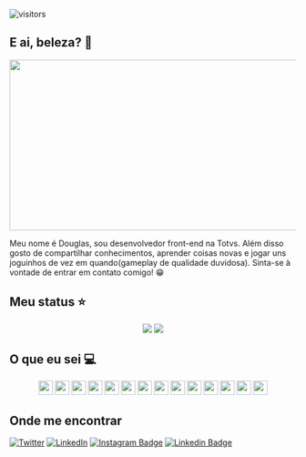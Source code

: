 ![visitors](https://visitor-badge.glitch.me/badge?page_id=followmedoug.visitor-badge)

## E ai, beleza? 🤙
<p align="center">
	<img height="300" width="600" src="https://res.cloudinary.com/practicaldev/image/fetch/s--az7po7le--/c_imagga_scale,f_auto,fl_progressive,h_900,q_auto,w_1600/https://thepracticaldev.s3.amazonaws.com/i/2alu8dnpjxvet6abacp5.png"></img>
</>

Meu nome é Douglas, sou desenvolvedor front-end na Totvs. Além disso gosto de compartilhar conhecimentos, aprender coisas novas e jogar uns joguinhos de vez em quando(gameplay de qualidade duvidosa). Sinta-se à vontade de entrar em contato comigo! 😁

## Meu status ⭐

<p align = "center">
<img src = "https://github-readme-stats.vercel.app/api?username=followmedoug&show_icons=true&theme=dracula&line_height=27">
<img src = "https://github-readme-stats.vercel.app/api/top-langs/?username=followmedoug&hide=css,java,html&theme=dracula">
</p>

## O que eu sei 💻
<p align="center">
<img src="https://img.shields.io/badge/javascript-%23F7DF1E.svg?&style=for-the-badge&logo=javascript&logoColor=black" height="25"/>
<img src="https://img.shields.io/badge/node.js%20-%2343853D.svg?&style=for-the-badge&logo=node.js&logoColor=white" height="25"/>
<img src="https://img.shields.io/badge/express.js%20-%23404d59.svg?&style=for-the-badge" height="25"/>
<img src="https://img.shields.io/badge/vuejs%20-%2335495e.svg?&style=for-the-badge&logo=vue.js&logoColor=%234FC08D" height="25"/>
<img src="https://img.shields.io/badge/react%20-%2320232a.svg?&style=for-the-badge&logo=react&logoColor=%2361DAFB" height="25"/>
<img src="https://img.shields.io/badge/angular%20-%23DD0031.svg?&style=for-the-badge&logo=angular&logoColor=white" height="25"/>
<img src="https://img.shields.io/badge/postgres-%23316192.svg?&style=for-the-badge&logo=postgresql&logoColor=white" height="25"/>
<img src="https://img.shields.io/badge/-npm-CB3837?style=flat-square&logo=npm" height="25"/>
<img src="https://img.shields.io/badge/-GitHub-181717?style=flat-square&logo=github" height="25"/>
<img src="https://img.shields.io/badge/MongoDB-%234ea94b.svg?&style=for-the-badge&logo=mongodb&logoColor=white" height="25"/>
<img src="https://img.shields.io/badge/styled components-212121.svg?&style=for-the-badge&logo=styled-components&logoColor=white" height="25"/>
<img src="https://img.shields.io/badge/webpack-75aecb.svg?&style=for-the-badge&logo=webpack&logoColor=white" height="25"/>
<img src="https://img.shields.io/badge/lerna-b819fe.svg?&style=for-the-badge&logo=lerna&logoColor=white" height="25"/>
<img src="https://img.shields.io/badge/yarn-2188b6.svg?&style=for-the-badge&logo=yarn&logoColor=white" height="25"/>
</p>

## Onde me encontrar
[![Twitter](https://img.shields.io/badge/twitter-%231DA1F2.svg?&style=for-the-badge&logo=twitter&logoColor=white)](https://twitter.com/followmedoug)
[![LinkedIn](https://img.shields.io/badge/linkedin-%230077B5.svg?&style=for-the-badge&logo=linkedin&logoColor=white)](https://www.linkedin.com/in/douglas-mateus/)
[![Instagram Badge](https://img.shields.io/badge/-followmedoug-C13584?style=for-the-badge&logo=Instagram&logoColor=white&link=https://www.instagram.com/followmedoug/)](https://www.instagram.com/followmedoug/) 
[![Linkedin Badge](https://img.shields.io/badge/-LinkedIn-2867B2?style=for-the-badge&logo=Linkedin&logoColor=white&link=https://www.linkedin.com/in/douglas-mateus/)](https://www.linkedin.com/in/douglas-mateus)

